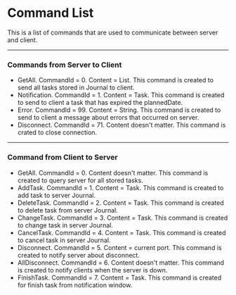 # Command List
This is a list of commands that are used to communicate between server and client.
_____
### Commands from Server to Client
+ GetAll. CommandId = 0. Content = List<Task>. This command is created to send all tasks stored in Journal to client.
+ Notification. CommandId = 1. Content = Task. This command is created to send to client a task that has expired the plannedDate.
+ Error. CommandId = 99. Content = String. This command is created to send to client a message about errors that occurred on server.
+ Disconnect. CommandId = 71. Content doesn't matter. This command is crated to close connection.
________________
### Command from Client to Server
+ GetAll. CommandId = 0. Content doesn't matter. This command is created to query server for all stored tasks.
+ AddTask. CommandId = 1. Content = Task. This command is created to add task to server Journal.
+ DeleteTask. CommandId = 2. Content = Task. This command is created to delete task from server Journal.
+ ChangeTask. CommandId = 3. Content = Task. This command is created to change task in server Journal.
+ CancelTask. CommandId = 4. Content = Task. This command is created to cancel task in server Journal.
+ Disconnect. CommandId = 5. Content  = current port. This command is created to notify server about disconnect.
+ AllDisconnect. CommandId = 6. Content doesn't matter. This command is created to notify clients when the server is down.
+ FinishTask. CommandId = 7. Content = Task. This command is created for finish task from notification window.